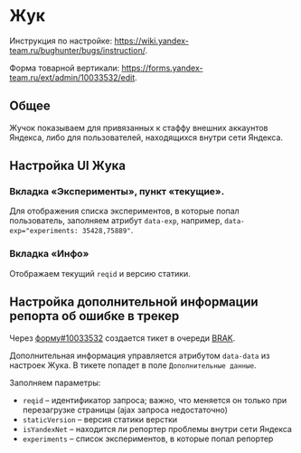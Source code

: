 # Жук
Инструкция по настройке: https://wiki.yandex-team.ru/bughunter/bugs/instruction/.

Форма товарной вертикали: https://forms.yandex-team.ru/ext/admin/10033532/edit.

## Общее

Жучок показываем для привязанных к стаффу внешних аккаунтов Яндекса, либо для пользователей, находящихся внутри сети Яндекса.

## Настройка UI Жука

### Вкладка «Эксперименты», пункт «текущие».

Для отображения списка экспериментов, в которые попал пользователь, заполняем атрибут `data-exp`, например, `data-exp="experiments: 35428,75889"`.

### Вкладка «Инфо»

Отображаем текущий `reqid` и версию статики.

## Настройка дополнительной информации репорта об ошибке в трекер

Через [форму#10033532](https://forms.yandex-team.ru/ext/admin/10033532/edit) создается тикет в очереди [BRAK](https://st.yandex-team.ru/BRAK).

Дополнительная информация управляется атрибутом `data-data` из настроек Жука. В тикете попадет в поле `Дополнительные данные`.

Заполняем параметры:
- `reqid` – идентификатор запроса; важно, что меняется он только при перезагрузке страницы (ajax запроса недостаточно)
- `staticVersion` – версия статики верстки
- `isYandexNet` – находится ли репортер проблемы внутри сети Яндекса
- `experiments` – список экспериментов, в которые попал репортер

